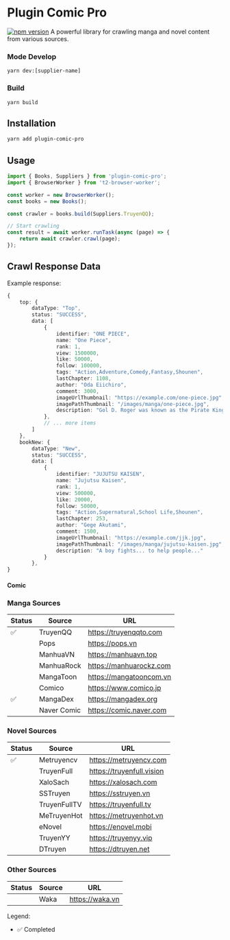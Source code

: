 # Plugin Comic Pro
[![npm version](https://badge.fury.io/js/plugin-comic-pro.svg)](https://badge.fury.io/js/plugin-comic-pro)
A powerful library for crawling manga and novel content from various sources.


### Mode Develop 
```shell
yarn dev:[supplier-name]
```

### Build

```shell
yarn build
```

## Installation

```bash
yarn add plugin-comic-pro
```

## Usage
```ts
import { Books, Suppliers } from 'plugin-comic-pro';
import { BrowserWorker } from 't2-browser-worker';

const worker = new BrowserWorker();
const books = new Books();

const crawler = books.build(Suppliers.TruyenQQ);

// Start crawling
const result = await worker.runTask(async (page) => {
    return await crawler.crawl(page);
});
```
## Crawl Response Data

Example response:
```ts
{
    top: {
        dataType: "Top",
        status: "SUCCESS",
        data: [
            {
                identifier: "ONE PIECE",
                name: "One Piece",
                rank: 1,
                view: 1500000,
                like: 50000,
                follow: 100000,
                tags: "Action,Adventure,Comedy,Fantasy,Shounen",
                lastChapter: 1108,
                author: "Oda Eiichiro",
                comment: 3000,
                imageUrlThumbnail: "https://example.com/one-piece.jpg",
                imagePathThumbnail: "/images/manga/one-piece.jpg",
                description: "Gol D. Roger was known as the Pirate King..."
            },
            // ... more items
        ]
    },
    bookNew: {
        dataType: "New",
        status: "SUCCESS",
        data: [
            {
                identifier: "JUJUTSU KAISEN",
                name: "Jujutsu Kaisen",
                rank: 1,
                view: 500000,
                like: 20000,
                follow: 50000,
                tags: "Action,Supernatural,School Life,Shounen",
                lastChapter: 253,
                author: "Gege Akutami",
                comment: 1500,
                imageUrlThumbnail: "https://example.com/jjk.jpg",
                imagePathThumbnail: "/images/manga/jujutsu-kaisen.jpg",
                description: "A boy fights... to help people..."
            }
        },
}
```

#### Comic

### Manga Sources
| Status | Source | URL |
|--------|---------|-----|
|✅| TruyenQQ | https://truyenqqto.com |
| | Pops | https://pops.vn |
| | ManhuaVN | https://manhuavn.top |
| | ManhuaRock | https://manhuarockz.com |
| | MangaToon | https://mangatooncom.vn |
| | Comico | https://www.comico.jp |
|✅| MangaDex | https://mangadex.org |
| | Naver Comic | https://comic.naver.com |

### Novel Sources
| Status | Source | URL |
|--------|---------|-----|
|✅| Metruyencv | https://metruyencv.com |
| | TruyenFull | https://truyenfull.vision |
| | XaloSach | https://xalosach.com |
| | SSTruyen | https://sstruyen.vn |
| | TruyenFullTV | https://truyenfull.tv |
| | MeTruyenHot | https://metruyenhot.vn |
| | eNovel | https://enovel.mobi |
| | TruyenYY | https://truyenyy.vip |
| | DTruyen | https://dtruyen.net |

### Other Sources
| Status | Source | URL |
|--------|---------|-----|
| | Waka | https://waka.vn |

Legend:
- ✅ Completed